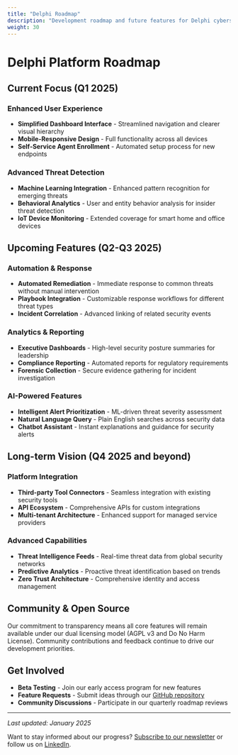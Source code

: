 ```yaml
---
title: "Delphi Roadmap"
description: "Development roadmap and future features for Delphi cybersecurity platform"
weight: 30
---
```


# Delphi Platform Roadmap

## Current Focus (Q1 2025)

### Enhanced User Experience
- **Simplified Dashboard Interface** - Streamlined navigation and clearer visual hierarchy
- **Mobile-Responsive Design** - Full functionality across all devices
- **Self-Service Agent Enrollment** - Automated setup process for new endpoints

### Advanced Threat Detection
- **Machine Learning Integration** - Enhanced pattern recognition for emerging threats
- **Behavioral Analytics** - User and entity behavior analysis for insider threat detection
- **IoT Device Monitoring** - Extended coverage for smart home and office devices

## Upcoming Features (Q2-Q3 2025)

### Automation & Response
- **Automated Remediation** - Immediate response to common threats without manual intervention
- **Playbook Integration** - Customizable response workflows for different threat types
- **Incident Correlation** - Advanced linking of related security events

### Analytics & Reporting
- **Executive Dashboards** - High-level security posture summaries for leadership
- **Compliance Reporting** - Automated reports for regulatory requirements
- **Forensic Collection** - Secure evidence gathering for incident investigation

### AI-Powered Features
- **Intelligent Alert Prioritization** - ML-driven threat severity assessment
- **Natural Language Query** - Plain English searches across security data
- **Chatbot Assistant** - Instant explanations and guidance for security alerts

## Long-term Vision (Q4 2025 and beyond)

### Platform Integration
- **Third-party Tool Connectors** - Seamless integration with existing security tools
- **API Ecosystem** - Comprehensive APIs for custom integrations
- **Multi-tenant Architecture** - Enhanced support for managed service providers

### Advanced Capabilities
- **Threat Intelligence Feeds** - Real-time threat data from global security networks
- **Predictive Analytics** - Proactive threat identification based on trends
- **Zero Trust Architecture** - Comprehensive identity and access management

## Community & Open Source

Our commitment to transparency means all core features will remain available under our dual licensing model (AGPL v3 and Do No Harm License). Community contributions and feedback continue to drive our development priorities.

## Get Involved

- **Beta Testing** - Join our early access program for new features
- **Feature Requests** - Submit ideas through our [GitHub repository](https://github.com/CodeMonkeyCybersecurity)
- **Community Discussions** - Participate in our quarterly roadmap reviews

---

*Last updated: January 2025*

Want to stay informed about our progress? [Subscribe to our newsletter](/contact/) or follow us on [LinkedIn](https://www.linkedin.com/company/codemonkeycyber).